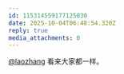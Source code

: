 ```yaml
---
id: 115314559177125030
date: 2025-10-04T06:48:54.320Z
reply: true
media_attachments: 0
---
```


<p><span class="h-card" translate="no"><a href="https://suo.si/@laozhang" class="u-url mention" rel="nofollow noopener" target="_blank">@<span>laozhang</span></a></span> 看来大家都一样。</p>
